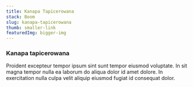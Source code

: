 ```yaml
---
title: Kanapa Tapicerowana
stack: Boom
slug: kanapa-tapicerowana
thumb: smaller-link
featuredImg: bigger-img
---
```


### Kanapa tapicerowana

Proident excepteur tempor ipsum sint sunt tempor eiusmod voluptate. In sit magna tempor nulla ea laborum do aliqua dolor id amet dolore. In exercitation nulla culpa velit aliquip eiusmod fugiat id consequat dolor.
